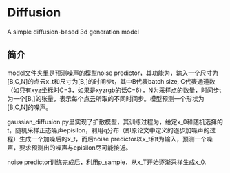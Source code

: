# Diffusion
A simple diffusion-based 3d generation model

## 简介

model文件夹里是预测噪声的模型noise predictor，其功能为，输入一个尺寸为[B,C,N]的点云x_t和尺寸为[B,]的时间步t，其中B代表batch size, C代表通道数（如只有xyz坐标时C=3，如果是xyzrgb的话C=6），N为采样点的数量，时间步t为一个[B,]的张量，表示每个点云所取的不同时间步。模型预测一个形状为[B,C,N]的噪声。

gaussian_diffusion.py里实现了扩散模型，其训练过程为，给定x_0和随机选择的t，随机采样正态噪声episilon，利用q分布（即原论文中定义的逐步加噪声的过程）生成一个加噪后的x_t，而后noise predictor以x_t和t为输入，预测一个噪声，要求预测出的噪声与episilon尽可能接近。


noise predictor训练完成后，利用p_sample，从x_T开始逐渐采样生成x_0.